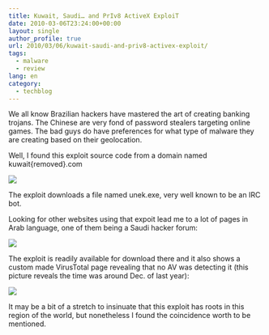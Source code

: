```yaml
---
title: Kuwait, Saudi… and PrIv8 ActiveX ExploiT
date: 2010-03-06T23:24:00+00:00
layout: single
author_profile: true
url: 2010/03/06/kuwait-saudi-and-priv8-activex-exploit/
tags:
  - malware
  - review
lang: en
category: 
  - techblog
---
```

We all know Brazilian hackers have mastered the art of creating banking trojans. The Chinese are very fond of password stealers targeting online games. The bad guys do have preferences for what type of malware they are creating based on their geolocation.

Well, I found this exploit source code from a domain named kuwait{removed}.com

[![](http://3.bp.blogspot.com/_vaUVXcmC3OI/S5LcTfH1MlI/AAAAAAAABMM/GK2i35YZqMU/s640/sdi1.png)](http://3.bp.blogspot.com/_vaUVXcmC3OI/S5LcTfH1MlI/AAAAAAAABMM/GK2i35YZqMU/s1600-h/sdi1.png)

The exploit downloads a file named unek.exe, very well known to be an IRC bot.

Looking for other websites using that expoit lead me to a lot of pages in Arab language, one of them being a Saudi hacker forum:

[![](http://4.bp.blogspot.com/_vaUVXcmC3OI/S5LcWPE_-EI/AAAAAAAABMU/OYm7zjhFerA/s640/sdi2.png)](http://4.bp.blogspot.com/_vaUVXcmC3OI/S5LcWPE_-EI/AAAAAAAABMU/OYm7zjhFerA/s1600-h/sdi2.png)

The exploit is readily available for download there and it also shows a custom made VirusTotal page revealing that no AV was detecting it (this picture reveals the time was around Dec. of last year):

[![](http://3.bp.blogspot.com/_vaUVXcmC3OI/S5LcaMEeKpI/AAAAAAAABMc/u9JcUWYhEvs/s640/sdi3.png)](http://3.bp.blogspot.com/_vaUVXcmC3OI/S5LcaMEeKpI/AAAAAAAABMc/u9JcUWYhEvs/s1600-h/sdi3.png)

It may be a bit of a stretch to insinuate that this exploit has roots in this region of the world, but nonetheless I found the coincidence worth to be mentioned.